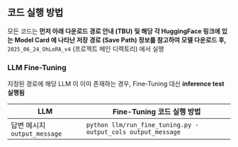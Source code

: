 
## 코드 실행 방법

모든 코드는 **먼저 아래 다운로드 경로 안내 (TBU) 및 해당 각 HuggingFace 링크에 있는 Model Card 에 나타난 저장 경로 (Save Path) 정보를 참고하여 모델 다운로드 후,** ```2025_06_24_OhLoRA_v4``` (프로젝트 메인 디렉토리) 에서 실행

### LLM Fine-Tuning

지정된 경로에 해당 LLM 이 이미 존재하는 경우, Fine-Tuning 대신 **inference test 실행됨**

| LLM                         | Fine-Tuning 코드 실행 방법                                            |
|-----------------------------|-----------------------------------------------------------------|
| 답변 메시지 ```output_message``` | ```python llm/run_fine_tuning.py -output_cols output_message``` |
